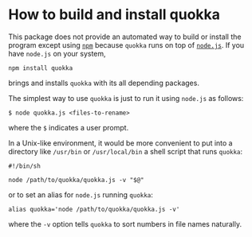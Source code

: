 How to build and install quokka
===============================

This package does not provide an automated way to build or install the program
except using [`npm`](http://npmjs.org/package/quokka) because `quokka` runs on
top of [`node.js`](http://nodejs.org). If you have `node.js` on your system,

    npm install quokka

brings and installs `quokka` with its all depending packages.

The simplest way to use `quokka` is just to run it using `node.js` as follows:

    $ node quokka.js <files-to-rename>

where the `$` indicates a user prompt.

In a Unix-like environment, it would be more convenient to put into a
directory like `/usr/bin` or `/usr/local/bin` a shell script that runs
`quokka`:

    #!/bin/sh

    node /path/to/quokka/quokka.js -v "$@"

or to set an alias for `node.js` running `quokka`:

    alias quokka='node /path/to/quokka/quokka.js -v'

where the `-v` option tells `quokka` to sort numbers in file names naturally.
